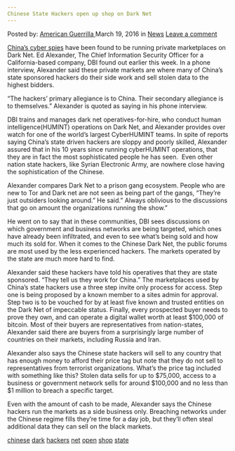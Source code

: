 ```yaml
---
Chinese State Hackers open up shop on Dark Net
---
```

<article class="post-listing post-13519 post type-post status-publish format-standard hentry category-news tag-chinese tag-dark tag-hackers tag-net tag-open tag-shop tag-state">
    <div class="post-inner">
        <span>Posted by: <a href="https://www.deepdotweb.com/author/americanguerrilla/" title="">American Guerrilla </a></span>
    <span>March 19, 2016</span>
    <span>in <a href="https://www.deepdotweb.com/category/news/" rel="category tag">News</a></span>
    <span><a href="https://www.deepdotweb.com/2016/03/19/chinese-state-hackers-open-shop-dark-net/#respond">Leave a comment</a></span>
    </p>
    <div class="clear"></div>
    <div class="entry">
    <p><a href="http://www.theepochtimes.com/n3/1992641-chinas-state-sponsored-hackers-set-up-business-on-the-darknet/">China’s cyber spies</a> have been found to be running private marketplaces on Dark Net. Ed Alexander, The Chief Information Security Officer for a California-based company, DBI found out earlier this week. In a phone interview, Alexander said these private markets are where many of China’s state sponsored hackers do their side work and sell stolen data to the highest bidders.</p>
    <p>“The hackers’ primary allegiance is to China. Their secondary allegiance is to themselves.” Alexander is quoted as saying in his phone interview.</p>
    <p>DBI trains and manages dark net operatives-for-hire, who conduct human intelligence(HUMINT) operations on Dark Net, and Alexander provides over watch for one of the world’s largest CyberHUMINT teams. In spite of reports saying China’s state driven hackers are sloppy and poorly skilled, Alexander assured that in his 10 years since running cyberHUMINT operations, that they are in fact the most sophisticated people he has seen.  Even other nation state hackers, like Syrian Electronic Army, are nowhere close having the sophistication of the Chinese.</p>
    <p>Alexander compares Dark Net to a prison gang ecosystem. People who are new to Tor and Dark net are not seen as being part of the gangs, “They’re just outsiders looking around.” He said.” Always oblivious to the discussions that go on amount the organizations running the show.”</p>
    <p>He went on to say that in these communities, DBI sees discussions on which government and business networks are being targeted, which ones have already been infiltrated, and even to see what’s being sold and how much its sold for. When it comes to the Chinese Dark Net, the public forums are most used by the less experienced hackers. The markets operated by the state are much more hard to find.</p>
    <p>Alexander said these hackers have told his operatives that they are state sponsored. “They tell us they work for China.” The marketplaces used by China’s state hackers use a three step invite only process for access. Step one is being proposed by a known member to a sites admin for approval. Step two is to be vouched for by at least five known and trusted entities on the Dark Net of impeccable status. Finally, every prospected buyer needs to prove they own, and can operate a digital wallet worth at least $100,000 of bitcoin. Most of their buyers are representatives from nation-states, Alexander said there are buyers from a surprisingly large number of countries on their markets, including Russia and Iran.</p>
    <p>Alexander also says the Chinese state hackers will sell to any country that has enough money to afford their price tag but note that they do not sell to representatives from terrorist organizations. What’s the price tag included with something like this? Stolen data sells for up to $75,000, access to a business or government network sells for around $100,000 and no less than $1 million to breach a specific target.</p>
    <p>Even with the amount of cash to be made, Alexander says the Chinese hackers run the markets as a side business only. Breaching networks under the Chinese regime fills they’re time for a day job, but they’ll often steal additional data they can sell on the black markets.</p>
    </div>
    <a href="https://www.deepdotweb.com/tag/chinese/" rel="tag">chinese</a> <a href="https://www.deepdotweb.com/tag/dark/" rel="tag">dark</a> <a href="https://www.deepdotweb.com/tag/hackers/" rel="tag">hackers</a> <a href="https://www.deepdotweb.com/tag/net/" rel="tag">net</a> <a href="https://www.deepdotweb.com/tag/open/" rel="tag">open</a> <a href="https://www.deepdotweb.com/tag/shop/" rel="tag">shop</a> <a href="https://www.deepdotweb.com/tag/state/" rel="tag">state</a></span> <span style="display:none" class="updated">2016-03-19</span>
    <div style="display:none" class="vcard author" itemprop="author" itemscope itemtype="http://schema.org/Person"><strong class="fn" itemprop="name"><a href="https://www.deepdotweb.com/author/americanguerrilla/" title="Posts by American Guerrilla" rel="author">American Guerrilla</a></strong></div>
    
